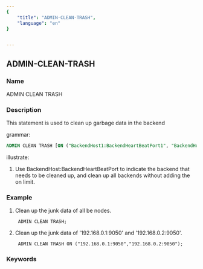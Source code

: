 ```yaml
---
{
    "title": "ADMIN-CLEAN-TRASH",
    "language": "en"
}


---
```


<!--
Licensed to the Apache Software Foundation (ASF) under one
or more contributor license agreements.  See the NOTICE file
distributed with this work for additional information
regarding copyright ownership.  The ASF licenses this file
to you under the Apache License, Version 2.0 (the
"License"); you may not use this file except in compliance
with the License.  You may obtain a copy of the License at

  http://www.apache.org/licenses/LICENSE-2.0

Unless required by applicable law or agreed to in writing,
software distributed under the License is distributed on an
"AS IS" BASIS, WITHOUT WARRANTIES OR CONDITIONS OF ANY
KIND, either express or implied.  See the License for the
specific language governing permissions and limitations
under the License.
-->

## ADMIN-CLEAN-TRASH

### Name

ADMIN CLEAN TRASH

### Description

This statement is used to clean up garbage data in the backend

grammar:

```sql
ADMIN CLEAN TRASH [ON ("BackendHost1:BackendHeartBeatPort1", "BackendHost2:BackendHeartBeatPort2", ...)];
````

illustrate:

1. Use BackendHost:BackendHeartBeatPort to indicate the backend that needs to be cleaned up, and clean up all backends without adding the on limit.

### Example

1. Clean up the junk data of all be nodes.

        ADMIN CLEAN TRASH;

2. Clean up the junk data of '192.168.0.1:9050' and '192.168.0.2:9050'.

        ADMIN CLEAN TRASH ON ("192.168.0.1:9050","192.168.0.2:9050");

### Keywords